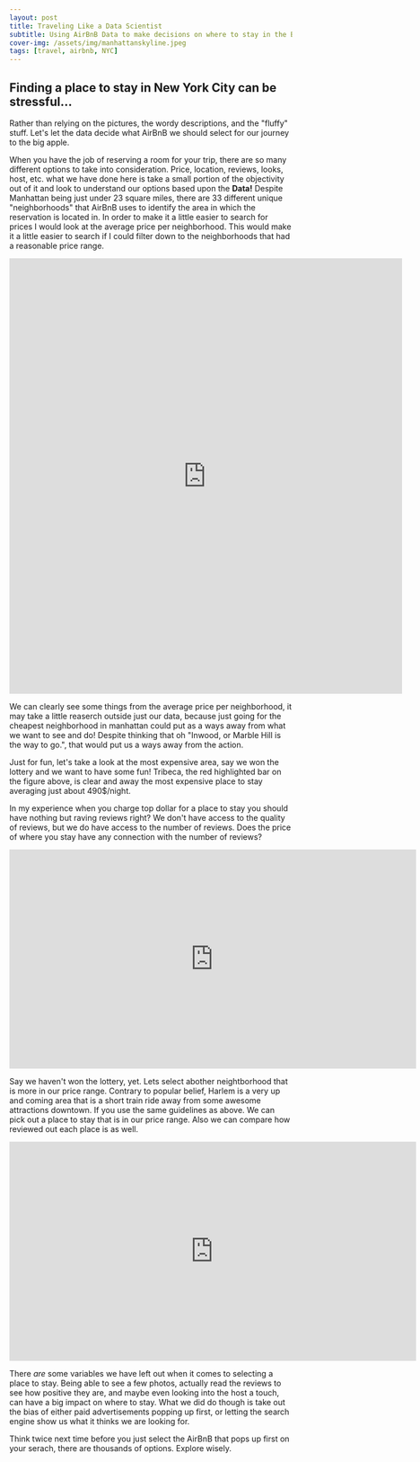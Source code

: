 ```yaml
---
layout: post
title: Traveling Like a Data Scientist
subtitle: Using AirBnB Data to make decisions on where to stay in the Big Apple
cover-img: /assets/img/manhattanskyline.jpeg
tags: [travel, airbnb, NYC]
---
```


## Finding a place to stay in New York City can be stressful...

Rather than relying on the pictures, the wordy descriptions, and the "fluffy" stuff. Let's let the data decide what AirBnB we should select for our journey to the big apple. 

When you have the job of reserving a room for your trip, there are so many different options to take into consideration. Price, location, reviews, looks, host, etc. what we have done here is take a small portion of the objectivity out of it and look to understand our options based upon the **Data!**
Despite Manhattan being just under 23 square miles, there are 33 different unique "neighborhoods" that AirBnB uses to identify the area in which the reservation is located in. In order to make it a little easier to search for prices I would look at the average price per neighborhood. This would make it a little easier to search if I could filter down to the neighborhoods that had a reasonable price range.

<iframe style="border-width:0" src="https://charts.sharpdesigndigital.com/trevor-manhattanavg.html" width="700" height="775"> </iframe>

We can clearly see some things from the average price per neighborhood, it may take a little reaserch outside just our data, because just going for the cheapest neighborhood in manhattan could put as a ways away from what we want to see and do! Despite thinking that oh "Inwood, or Marble Hill is the way to go.", that would put us a ways away from the action.

Just for fun, let's take a look at the most expensive area, say we won the lottery and we want to have some fun! Tribeca, the red highlighted bar on the figure above, is clear and away the most expensive place to stay averaging just about 490$/night.

In my experience when you charge top dollar for a place to stay you should have nothing but raving reviews right? We don't have access to the quality of reviews, but we do have access to the number of reviews. Does the price of where you stay have any connection with the number of reviews?

<iframe style="border-width:0" src="https://charts.sharpdesigndigital.com/trevor-tribecreviewsprice.html" width="725" height="390"> </iframe>

Say we haven't won the lottery, yet. Lets select abother neightborhood that is more in our price range. Contrary to popular belief, Harlem is a very up and coming area that is a short train ride away from some awesome attractions downtown. If you use the same guidelines as above. We can pick out a place to stay that is in our price range. Also we can compare how reviewed out each place is as well. 

<iframe style="border-width:0" src="https://charts.sharpdesigndigital.com/trevor-harlemreviews.html" width="725" height="390"> </iframe>

There _are_ some variables we have left out when it comes to selecting a place to stay. Being able to see a few photos, actually read the reviews to see how positive they are, and maybe even looking into the host a touch, can have a big impact on where to stay. What we did do though is take out the bias of either paid advertisements popping up first, or letting the search engine show us what it thinks we are looking for. 

Think twice next time before you just select the AirBnB that pops up first on your serach, there are thousands of options. Explore wisely. 

